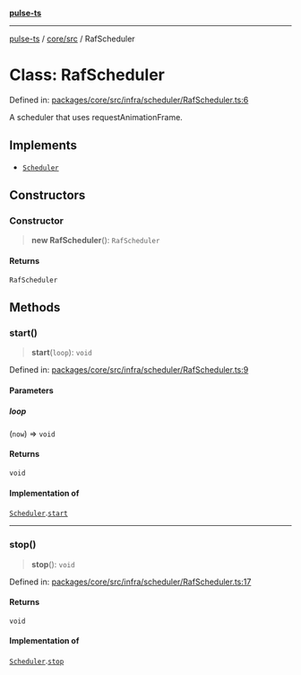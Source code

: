 [**pulse-ts**](../../../README.md)

***

[pulse-ts](../../../README.md) / [core/src](../README.md) / RafScheduler

# Class: RafScheduler

Defined in: [packages/core/src/infra/scheduler/RafScheduler.ts:6](https://github.com/jlehett/pulse-ts/blob/a2a18767041a6b69ca4c5f6131d2de266097750e/packages/core/src/infra/scheduler/RafScheduler.ts#L6)

A scheduler that uses requestAnimationFrame.

## Implements

- [`Scheduler`](../interfaces/Scheduler.md)

## Constructors

### Constructor

> **new RafScheduler**(): `RafScheduler`

#### Returns

`RafScheduler`

## Methods

### start()

> **start**(`loop`): `void`

Defined in: [packages/core/src/infra/scheduler/RafScheduler.ts:9](https://github.com/jlehett/pulse-ts/blob/a2a18767041a6b69ca4c5f6131d2de266097750e/packages/core/src/infra/scheduler/RafScheduler.ts#L9)

#### Parameters

##### loop

(`now`) => `void`

#### Returns

`void`

#### Implementation of

[`Scheduler`](../interfaces/Scheduler.md).[`start`](../interfaces/Scheduler.md#start)

***

### stop()

> **stop**(): `void`

Defined in: [packages/core/src/infra/scheduler/RafScheduler.ts:17](https://github.com/jlehett/pulse-ts/blob/a2a18767041a6b69ca4c5f6131d2de266097750e/packages/core/src/infra/scheduler/RafScheduler.ts#L17)

#### Returns

`void`

#### Implementation of

[`Scheduler`](../interfaces/Scheduler.md).[`stop`](../interfaces/Scheduler.md#stop)
